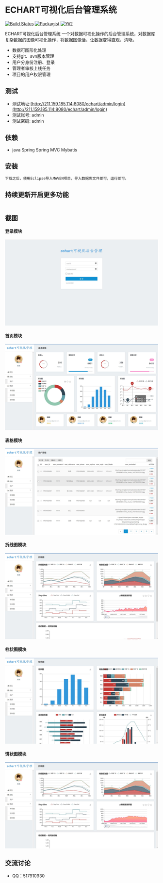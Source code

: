 
ECHART可视化后台管理系统
=====================
[![Build Status](https://travis-ci.org/meolu/walle-web.svg?branch=master)](https://travis-ci.org/meolu/walle-web)
[![Packagist](https://img.shields.io/packagist/v/meolu/walle-web.svg)](https://packagist.org/packages/meolu/walle-web)
[![Yii2](https://img.shields.io/badge/Powered_by-Yii_Framework-green.svg?style=flat)](http://www.yiiframework.com/)

ECHART可视化后台管理系统 一个对数据可视化操作的后台管理系统，对数据库复杂数据的图像可视化操作，将数据图像话，让数据变得直观，清晰。

* 数据可图形化处理
* 支持git、svn版本管理
* 用户分身份注册、登录
* 管理者审核上线任务
* 项目的用户权限管理

测试
---
* 测试地址:[http://211.159.185.114:8080/echart/admin/login](http://211.159.185.114:8080/echart/admin/login)
* 测试账号: admin
* 测试密码: admin

依赖
---

* java Spring Spring MVC Mybatis

安装
----
```
下载之后，使用Eclipse导入MAVEN项目，导入数据库文件即可，运行即可。
```






持续更新开启更多功能
-----------------
```

```

截图
---

#### 登录模块
![](https://raw.githubusercontent.com/xiaoshuxiansheng/echart/master/sp/mdimg/QQ%E6%88%AA%E5%9B%BE20180429180112.jpg)

#### 首页模块
![](https://raw.githubusercontent.com/xiaoshuxiansheng/echart/master/sp/mdimg/index.jpg)

#### 表格模块
![](https://raw.githubusercontent.com/xiaoshuxiansheng/echart/master/sp/mdimg/tableuser.jpg)

#### 折线图模块
![](https://raw.githubusercontent.com/xiaoshuxiansheng/echart/master/sp/mdimg/chartline.jpg)

#### 柱状图模块
![](https://raw.githubusercontent.com/xiaoshuxiansheng/echart/master/sp/mdimg/chartclm.jpg)

#### 饼状图模块
![](https://raw.githubusercontent.com/xiaoshuxiansheng/echart/master/sp/mdimg/chartpie.jpg)



交流讨论
-------
- QQ：517910930

